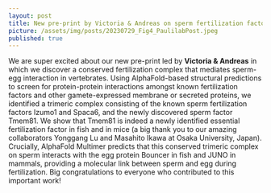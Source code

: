 ```yaml
---
layout: post
title: New pre-print by Victoria & Andreas on sperm fertilization factors forming a trimer
picture: /assets/img/posts/20230729_Fig4_PaulilabPost.jpeg
published: true
---
```

We are super excited about our new pre-print led by **Victoria & Andreas** in which we discover a conserved fertilization complex that mediates sperm-egg interaction in vertebrates.
Using AlphaFold-based structural predictions to screen for protein-protein interactions amongst known fertilization factors and other gamete-expressed membrane or secreted proteins, we identified a trimeric complex consisting of the known sperm fertilization factors Izumo1 and Spaca6, and the newly discovered sperm factor Tmem81. We show that Tmem81 is indeed a newly identified essential fertilization factor in fish and in mice (a big thank you to our amazing collaborators Yonggang Lu and Masahito Ikawa at Osaka University, Japan).
Crucially, AlphaFold Multimer predicts that this conserved trimeric complex on sperm interacts with the egg protein Bouncer in fish and JUNO in mammals, providing a molecular link between sperm and egg during fertilization.
Big congratulations to everyone who contributed to this important work!
